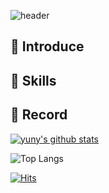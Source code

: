 ![header](https://capsule-render.vercel.app/api?type=soft&color=gradient&height=300&section=header&text=WELCOME&fontSize=90&animation=scaleIn)

## 💬 Introduce 

## 🌳 Skills

## 🌱 Record

 [![yuny's github stats](https://github-readme-stats.vercel.app/api?username=yuny0404)](https://github.com/anuraghazra/github-readme-stats)

![Top Langs](https://github-readme-stats.vercel.app/api/top-langs/?username=yuny0404)

[![Hits](https://hits.seeyoufarm.com/api/count/incr/badge.svg?url=https%3A%2F%2Fgithub.com%2Fyuny0404&count_bg=%23507B30&title_bg=%235AEA7C&icon=&icon_color=%23E7E7E7&title=hits&edge_flat=false)](https://hits.seeyoufarm.com)

<!--
**yuny0404/yuny0404** is a ✨ _special_ ✨ repository because its `README.md` (this file) appears on your GitHub profile.

Here are some ideas to get you started:

- 🔭 I’m currently working on ...
- 🌱 I’m currently learning ...
- 👯 I’m looking to collaborate on ...
- 🤔 I’m looking for help with ...
- 💬 Ask me about ...
- 📫 How to reach me: ...
- 😄 Pronouns: ...
- ⚡ Fun fact: ...
-->

